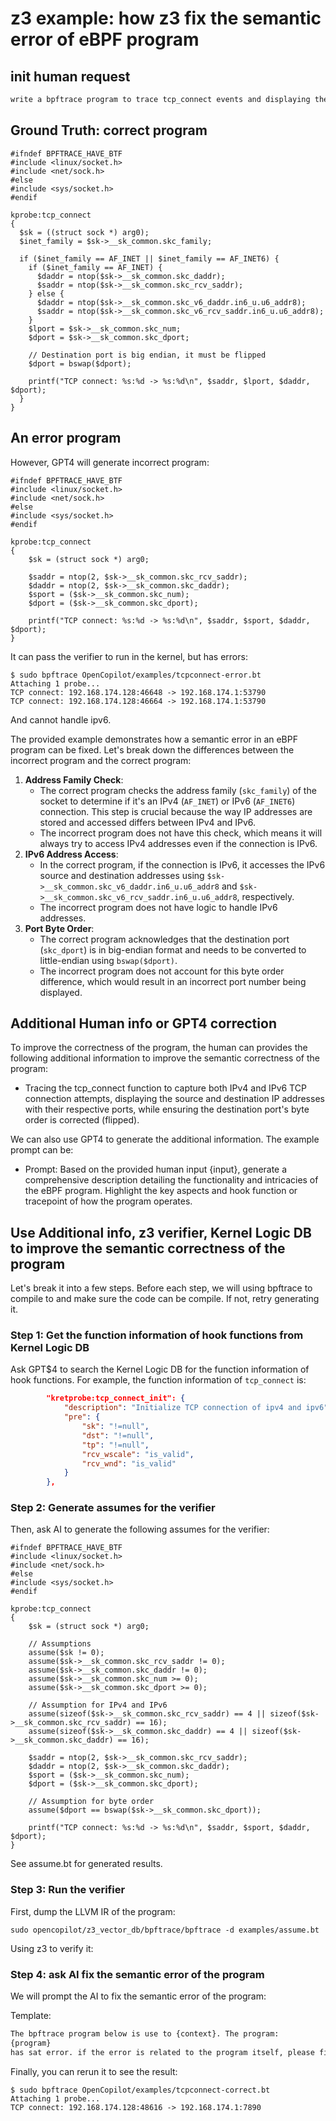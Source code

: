 # z3 example: how z3 fix the semantic error of eBPF program

## init human request

```txt
write a bpftrace program to trace tcp_connect events and displaying the source and destination IP addresses with their respective ports.
```

## Ground Truth: correct program

```bpftrace
#ifndef BPFTRACE_HAVE_BTF
#include <linux/socket.h>
#include <net/sock.h>
#else
#include <sys/socket.h>
#endif

kprobe:tcp_connect
{
  $sk = ((struct sock *) arg0);
  $inet_family = $sk->__sk_common.skc_family;

  if ($inet_family == AF_INET || $inet_family == AF_INET6) {
    if ($inet_family == AF_INET) {
      $daddr = ntop($sk->__sk_common.skc_daddr);
      $saddr = ntop($sk->__sk_common.skc_rcv_saddr);
    } else {
      $daddr = ntop($sk->__sk_common.skc_v6_daddr.in6_u.u6_addr8);
      $saddr = ntop($sk->__sk_common.skc_v6_rcv_saddr.in6_u.u6_addr8);
    }
    $lport = $sk->__sk_common.skc_num;
    $dport = $sk->__sk_common.skc_dport;

    // Destination port is big endian, it must be flipped
    $dport = bswap($dport);

    printf("TCP connect: %s:%d -> %s:%d\n", $saddr, $lport, $daddr, $dport);
  }
}
```

## An error program

However, GPT4 will generate incorrect program:

```bpftrace
#ifndef BPFTRACE_HAVE_BTF
#include <linux/socket.h>
#include <net/sock.h>
#else
#include <sys/socket.h>
#endif

kprobe:tcp_connect
{
    $sk = (struct sock *) arg0;
    
    $saddr = ntop(2, $sk->__sk_common.skc_rcv_saddr);
    $daddr = ntop(2, $sk->__sk_common.skc_daddr);
    $sport = ($sk->__sk_common.skc_num);
    $dport = ($sk->__sk_common.skc_dport);
    
    printf("TCP connect: %s:%d -> %s:%d\n", $saddr, $sport, $daddr, $dport);
}
```

It can pass the verifier to run in the kernel, but has errors:

```console
$ sudo bpftrace OpenCopilot/examples/tcpconnect-error.bt  
Attaching 1 probe...
TCP connect: 192.168.174.128:46648 -> 192.168.174.1:53790
TCP connect: 192.168.174.128:46664 -> 192.168.174.1:53790
```

And cannot handle ipv6.

The provided example demonstrates how a semantic error in an eBPF program can be fixed. Let's break down the differences between the incorrect program and the correct program:

1. **Address Family Check**:
   - The correct program checks the address family (`skc_family`) of the socket to determine if it's an IPv4 (`AF_INET`) or IPv6 (`AF_INET6`) connection. This step is crucial because the way IP addresses are stored and accessed differs between IPv4 and IPv6.
   - The incorrect program does not have this check, which means it will always try to access IPv4 addresses even if the connection is IPv6.
2. **IPv6 Address Access**:
   - In the correct program, if the connection is IPv6, it accesses the IPv6 source and destination addresses using `$sk->__sk_common.skc_v6_daddr.in6_u.u6_addr8` and `$sk->__sk_common.skc_v6_rcv_saddr.in6_u.u6_addr8`, respectively.
   - The incorrect program does not have logic to handle IPv6 addresses.
3. **Port Byte Order**:
   - The correct program acknowledges that the destination port (`skc_dport`) is in big-endian format and needs to be converted to little-endian using `bswap($dport)`.
   - The incorrect program does not account for this byte order difference, which would result in an incorrect port number being displayed.

## Additional Human info or GPT4 correction

To improve the correctness of the program, the human can provides the following additional information to improve the semantic correctness of the program:

- Tracing the tcp_connect function to capture both IPv4 and IPv6 TCP connection attempts, displaying the source and destination IP addresses with their respective ports, while ensuring the destination port's byte order is corrected (flipped).

We can also use GPT4 to generate the additional information. The example prompt can be:

- Prompt: Based on the provided human input {input}, generate a comprehensive description detailing the functionality and intricacies of the eBPF program. Highlight the key aspects and hook function or tracepoint of how the program operates.

## Use Additional info, z3 verifier, Kernel Logic DB to improve the semantic correctness of the program

Let's break it into a few steps. Before each step, we will using bpftrace to compile to and make sure the code can be compile. If not, retry generating it.

### Step 1: Get the function information of hook functions from Kernel Logic DB

Ask GPT$4 to search the Kernel Logic DB for the function information of hook functions. For example, the function information of `tcp_connect` is:

```json
        "kretprobe:tcp_connect_init": {
            "description": "Initialize TCP connection of ipv4 and ipv6",
            "pre": {
                "sk": "!=null",
                "dst": "!=null",
                "tp": "!=null",
                "rcv_wscale": "is_valid",
                "rcv_wnd": "is_valid"
            }
        },
```

### Step 2: Generate assumes for the verifier

Then, ask AI to generate the following assumes for the verifier:

```bpftrace
#ifndef BPFTRACE_HAVE_BTF
#include <linux/socket.h>
#include <net/sock.h>
#else
#include <sys/socket.h>
#endif

kprobe:tcp_connect
{
    $sk = (struct sock *) arg0;

    // Assumptions
    assume($sk != 0);
    assume($sk->__sk_common.skc_rcv_saddr != 0);
    assume($sk->__sk_common.skc_daddr != 0);
    assume($sk->__sk_common.skc_num >= 0);
    assume($sk->__sk_common.skc_dport >= 0);

    // Assumption for IPv4 and IPv6
    assume(sizeof($sk->__sk_common.skc_rcv_saddr) == 4 || sizeof($sk->__sk_common.skc_rcv_saddr) == 16);
    assume(sizeof($sk->__sk_common.skc_daddr) == 4 || sizeof($sk->__sk_common.skc_daddr) == 16);

    $saddr = ntop(2, $sk->__sk_common.skc_rcv_saddr);
    $daddr = ntop(2, $sk->__sk_common.skc_daddr);
    $sport = ($sk->__sk_common.skc_num);
    $dport = ($sk->__sk_common.skc_dport);

    // Assumption for byte order
    assume($dport == bswap($sk->__sk_common.skc_dport));

    printf("TCP connect: %s:%d -> %s:%d\n", $saddr, $sport, $daddr, $dport);
}
```

See assume.bt for generated results.

### Step 3: Run the verifier

First, dump the LLVM IR of the program:

```console
sudo opencopilot/z3_vector_db/bpftrace/bpftrace -d examples/assume.bt
```

Using z3 to verify it:

### Step 4: ask AI fix the semantic error of the program

We will prompt the AI to fix the semantic error of the program:

Template:

```txt
The bpftrace program below is use to {context}. The program:
{program}
has sat error. if the error is related to the program itself, please fix it.
```

Finally, you can rerun it to see the result:

```console
$ sudo bpftrace OpenCopilot/examples/tcpconnect-correct.bt 
Attaching 1 probe...
TCP connect: 192.168.174.128:48616 -> 192.168.174.1:7890
```
